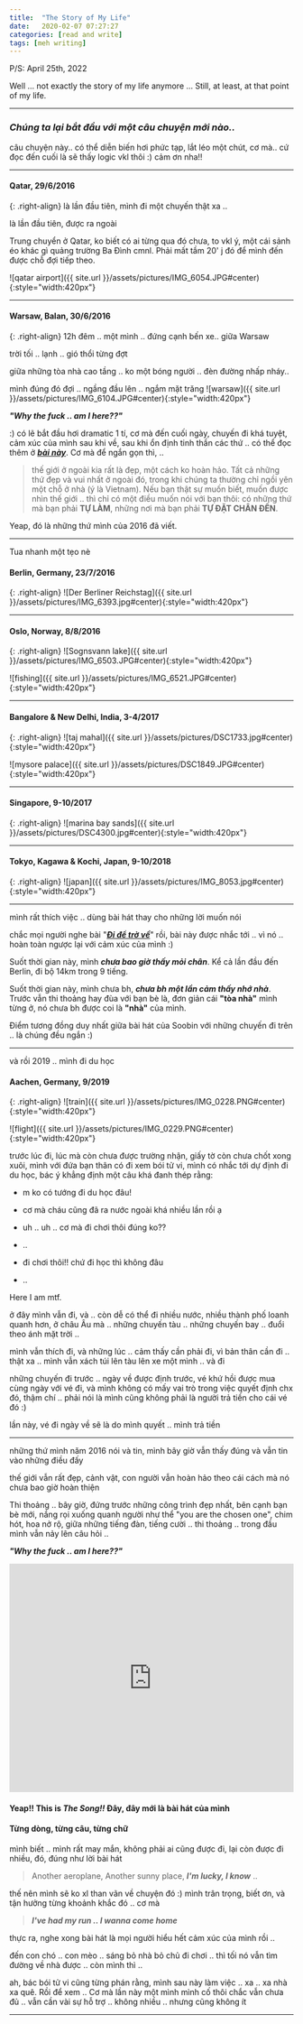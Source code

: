```yaml
---
title:  "The Story of My Life"
date:   2020-02-07 07:27:27
categories: [read and write]
tags: [meh writing]
---
```


P/S: April 25th, 2022

Well ... not exactly the story of my life anymore ... Still, at least, at that point of my life.

-------

<!-- ##### ***Hi,***

Bài viết này hoàn toàn khác với bài ở tiếng Anh.. đây không phải bản dịch. Well, không chỉ là vì đối tượng khác nhau, mà mục đích cũng khác nhau.

Mình rất mong là các bạn được dẫn đến đây từ ***[tài khoản LinkedIn](https://www.linkedin.com/in/huu-duc-nguyen-689798197/)*** của mình. Nếu chưa, thì mình nghĩ bạn nên qua đó xem qua trước CV, transcript .. để tiết kiệm thời gian.

Cái link.. cũng khá là confused.. khả năng là mọi người nghĩ thật sự đây chỉ là bản dịch, nên cũng không phải ai cũng ấn vào đâu. Nên là việc.. bạn ở đây, đọc được câu chuyện, cũng có thể coi là bài chia sẻ này.. khá là đặc biệt đó!! Well, đã đặc biệt, **có duyên với nhau như vậy rồi thì cố đọc hết nha** ;) -->

### *Chúng ta lại bắt đầu với một câu chuyện mới nào..*

câu chuyện này.. có thể diễn biến hơi phức tạp, lắt léo một chút, cơ mà.. cứ đọc đến cuối là sẽ thấy logic vkl thôi :) cảm ơn nha!!

-------

#### **Qatar, 29/6/2016**

{: .right-align}
là lần đầu tiên, mình đi một chuyến thật xa ..

là lần đầu tiên, được ra ngoài

Trung chuyển ở Qatar, ko biết có ai từng qua đó chưa, to vkl ý, một cái sảnh éo khác gì quảng trường Ba Đình cmnl. Phải mất tầm 20' j đó để mình đến được chỗ đợi tiếp theo.

![qatar airport]({{ site.url }}/assets/pictures/IMG_6054.JPG#center){:style="width:420px"}

-------

#### **Warsaw, Balan, 30/6/2016**

{: .right-align}
12h đêm .. một mình .. đứng cạnh bến xe.. giữa Warsaw

trời tối .. lạnh .. gió thổi từng đợt

giữa những tòa nhà cao tầng .. ko một bóng người .. đèn đường nhấp nháy..

mình đúng đó đợi .. ngầng đầu lên .. ngắm mặt trăng
![warsaw]({{ site.url }}/assets/pictures/IMG_6104.JPG#center){:style="width:420px"}

***"Why the fuck .. am I here??"***

:) có lẽ bắt đầu hơi dramatic 1 tí, cơ mà đến cuối ngày, chuyến đi khá tuyệt, cảm xúc của mình sau khi về, sau khi ổn định tinh thần các thứ .. có thể đọc thêm ở ***[bài này](https://duken72.github.io/2016/poland/)***. Cơ mà để ngắn gọn thì, ..
> thế giới ở ngoài kia rất là đẹp, một cách ko hoàn hảo.
Tất cả những thứ đẹp và vui nhất ở ngoài đó, trong khi chúng ta thường chỉ ngồi yên một chỗ ở nhà (ý là Vietnam). Nếu bạn thật sự muốn biết, muốn được nhìn thế giới .. thì chỉ có một điều muốn nói với bạn thôi: có những thứ mà bạn phải **TỰ LÀM**, những nơi mà bạn phải **TỰ ĐẶT CHÂN ĐẾN**.

Yeap, đó là những thứ mình của 2016 đã viết.

-------
Tua nhanh một tẹo nè

#### **Berlin, Germany, 23/7/2016**

{: .right-align}
![Der Berliner Reichstag]({{ site.url }}/assets/pictures/IMG_6393.jpg#center){:style="width:420px"}

-------

#### **Oslo, Norway, 8/8/2016**

{: .right-align}
![Sognsvann lake]({{ site.url }}/assets/pictures/IMG_6503.JPG#center){:style="width:420px"}

![fishing]({{ site.url }}/assets/pictures/IMG_6521.JPG#center){:style="width:420px"}

-------

#### **Bangalore & New Delhi, India, 3-4/2017**

{: .right-align}
![taj mahal]({{ site.url }}/assets/pictures/DSC1733.jpg#center){:style="width:420px"}

![mysore palace]({{ site.url }}/assets/pictures/DSC1849.JPG#center){:style="width:420px"}

-------

#### **Singapore, 9-10/2017**

{: .right-align}
![marina bay sands]({{ site.url }}/assets/pictures/DSC4300.jpg#center){:style="width:420px"}

-------

#### **Tokyo, Kagawa & Kochi, Japan, 9-10/2018**

{: .right-align}
![japan]({{ site.url }}/assets/pictures/IMG_8053.jpg#center){:style="width:420px"}

-------

mình rất thích việc .. dùng bài hát thay cho những lời muốn nói

chắc mọi người nghe bài "***[Đi để trờ về](https://www.youtube.com/watch?v=wnSNyE2hVu4&ab_channel=1989sEntertainment)***" rồi, bài này được nhắc tới .. vì nó .. hoàn toàn ngược lại với cảm xúc của mình :)

Suốt thời gian này, mình ***chưa bao giờ thấy mỏi chân***. Kể cả lần đầu đến Berlin, đi bộ 14km trong 9 tiếng.

Suốt thời gian này, mình chưa bh, ***chưa bh một lần cảm thấy nhớ nhà***. Trước vẫn thi thoảng hay đùa với bạn bè là, đơn giản cái **"tòa nhà"** mình từng ở, nó chưa bh được coi là **"nhà"** của mình.

Điểm tương đồng duy nhất giữa bài hát của Soobin với những chuyến đi trên .. là chúng đều ngắn :)

-------

và rồi 2019 .. mình đi du học

#### **Aachen, Germany, 9/2019**

{: .right-align}
![train]({{ site.url }}/assets/pictures/IMG_0228.PNG#center){:style="width:420px"}

![flight]({{ site.url }}/assets/pictures/IMG_0229.PNG#center){:style="width:420px"}

trước lúc đi, lúc mà còn chưa được trường nhận, giấy tờ còn chưa chốt xong xuôi, mình với đứa bạn thân có đi xem bói tử vi, mình có nhắc tới dự định đi du học, bác ý khẳng định một câu khá đanh thép rằng:

- m ko có tướng đi du học đâu!

+ cơ mà cháu cũng đã ra nước ngoài khá nhiều lần rồi ạ

- uh .. uh .. cơ mà đi chơi thôi đúng ko??

+ ..

- đi chơi thôi!! chứ đi học thì không đâu

+ ..

Here I am mtf.

ở đây mình vẫn đi, và .. còn dễ có thể đi nhiều nước, nhiều thành phố loanh quanh hơn, ở châu Âu mà .. những chuyến tàu .. những chuyến bay .. đuổi theo ánh mặt trời ..

mình vẫn thích đi, và những lúc .. cảm thấy cần phải đi, vì bản thân cần đi .. thật xa .. mình vẫn xách túi lên tàu lên xe một mình .. và đi

những chuyến đi trước .. ngày về được định trước, vé khứ hồi được mua cùng ngày với vé đi, và mình không có mấy vai trò trong việc quyết định chx đó, thậm chí .. phải nói là mình cũng không phải là người trả tiền cho cái vé đó :)

lần này, vé đi ngày về sẽ là do mình quyết .. mình trả tiền

-------

những thứ mình năm 2016 nói và tin, mình bây giờ vẫn thấy đúng và vẫn tin vào những điều đấy

thế giới vẫn rất đẹp, cảnh vật, con người vẫn hoàn hảo theo cái cách mà nó chưa bao giờ hoàn thiện

Thi thoảng .. bây giờ, đứng trước những công trình đẹp nhất, bên cạnh bạn bè mới, nắng rọi xuống quanh người như thể "you are the chosen one", chim hót, hoa nở rộ, giữa những tiếng đàn, tiếng cười .. thi thoảng .. trong đầu mình vẫn nảy lên câu hỏi ..

***"Why the fuck .. am I here??"***

<iframe style="overflow:hidden; width:100%; height:405px" src="https://www.youtube.com/embed/DuFHaVJpcr4" frameborder="0" allow="accelerometer; autoplay; clipboard-write; encrypted-media; gyroscope; picture-in-picture" allowfullscreen></iframe>

#### Yeap!! This is ***The Song!!*** Đây, đây mới là bài hát của mình

#### Từng dòng, từng câu, từng chữ

mình biết .. mình rất may mắn, không phải ai cũng được đi, lại còn được đi nhiều, đó, đúng như lời bài hát
> Another aeroplane, Another sunny place, ***I'm lucky, I know*** ..

thế nên mình sẽ ko xl than vãn về chuyện đó :) mình trân trọng, biết ơn, và tận hưởng từng khoảnh khắc đó .. cơ mà
> ***I've had my run .. I wanna come home***

thực ra, nghe xong bài hát là mọi người hiểu hết cảm xúc của mình rồi ..

đến con chó .. con mèo .. sáng bỏ nhà bỏ chủ đi chơi .. thì tối nó vẫn tìm đường về nhà được .. còn mình thì ..

ah, bác bói tử vi cũng từng phán rằng, mình sau này làm việc .. xa .. xa nhà xa quê. Rồi để xem .. Cơ mà lần này một mình mình cố thôi chắc vẫn chưa đủ .. vẫn cần vài sự hỗ trợ .. không nhiều .. nhưng cũng không ít

-------

<!-- okay, thôi, dẫn dắt cảm xúc thế là đủ rồi.

Có lẽ đây sẽ là một trong những cái ***Plot Twist*** lớn nhất của bạn ngày hôm nay, well, mong là vậy, không thì mình cũng hơi buồn, vì cũng hơi mất công tính toán rồi sắp xếp.

Tỉnh lại chút đi nha, xem lại tiêu đề của bài. Tâm hồn bay đủ cao rồi, cố hạ chân xuống chạm mắt đất chút nha. Bài này không phải là một bài tâm sự, không phải để chia sẻ cảm xúc, mình không tìm ai cảm thông cũng như thương xót, mình là động vật máu lạnh :) mình không cần những thứ đó.

**Mình muốn về, nhưng không thể về, tự lo cho bản thân và .. nếu không có công việc tử tế.**

Mình học **Robotics**, và khá là focus vào **Computer Visions**, **Reinforcement Learning**, một lần nữa, nếu bạn chưa xem CV, Transcript .. của mình, thì bạn có thể qua xem ở ***[tài khoản LinkedIn](https://www.linkedin.com/in/huu-duc-nguyen-689798197/)*** này.

Hai mục tiêu tiêu biểu nhất của mình hiện là VinFast và THACO. Mình tôn trọng tầm nhìn cũng như tham vọng của cả hai công ty.

Hiện tại, mình vẫn sẽ để nó ở cái vị trí bí hiểm này. Có thể đến một thời điểm mà mình .. desperate, tuyệt vọng vkl hơn nữa, thì mình sẽ public nó theo kiểu khác.

Kết thúc, mình phải nói là rất biết ơn nếu bạn đọc được bài này, đọc hết đến đây.

##### ***Thân,***

##### *Nguyễn Hữu Đức* -->
